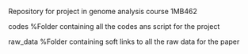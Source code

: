 Repository for project in genome analysis course 1MB462

codes %Folder containing all the codes ans script for the project 

raw_data %Folder containing soft links to all the raw data for the paper 
